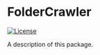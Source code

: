 # FolderCrawler

[![License](https://img.shields.io/badge/License-Apache_2.0-blue.svg)](https://opensource.org/licenses/Apache-2.0)  

A description of this package. 
